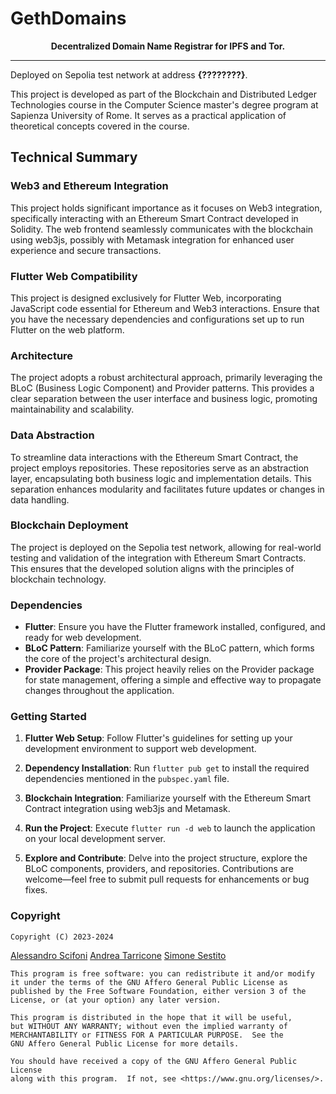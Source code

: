 # GethDomains

<div align="center">
   <b>Decentralized Domain Name Registrar for IPFS and Tor.</b>
</div>
<hr>

Deployed on Sepolia test network at address **{????????}**.

This project is developed as part of the Blockchain and Distributed Ledger Technologies course in the Computer Science master's degree program at Sapienza University of Rome. It serves as a practical application of theoretical concepts covered in the course.

## Technical Summary

### Web3 and Ethereum Integration

This project holds significant importance as it focuses on Web3 integration, specifically interacting with an Ethereum Smart Contract developed in Solidity. The web frontend seamlessly communicates with the blockchain using web3js, possibly with Metamask integration for enhanced user experience and secure transactions.

### Flutter Web Compatibility

This project is designed exclusively for Flutter Web, incorporating JavaScript code essential for Ethereum and Web3 interactions. Ensure that you have the necessary dependencies and configurations set up to run Flutter on the web platform.

### Architecture

The project adopts a robust architectural approach, primarily leveraging the BLoC (Business Logic Component) and Provider patterns. This provides a clear separation between the user interface and business logic, promoting maintainability and scalability.

### Data Abstraction

To streamline data interactions with the Ethereum Smart Contract, the project employs repositories. These repositories serve as an abstraction layer, encapsulating both business logic and implementation details. This separation enhances modularity and facilitates future updates or changes in data handling.

### Blockchain Deployment

The project is deployed on the Sepolia test network, allowing for real-world testing and validation of the integration with Ethereum Smart Contracts. This ensures that the developed solution aligns with the principles of blockchain technology.

### Dependencies

- **Flutter**: Ensure you have the Flutter framework installed, configured, and ready for web development.
- **BLoC Pattern**: Familiarize yourself with the BLoC pattern, which forms the core of the project's architectural design.
- **Provider Package**: This project heavily relies on the Provider package for state management, offering a simple and effective way to propagate changes throughout the application.

### Getting Started

1. **Flutter Web Setup**: Follow Flutter's guidelines for setting up your development environment to support web development.
   
2. **Dependency Installation**: Run `flutter pub get` to install the required dependencies mentioned in the `pubspec.yaml` file.

3. **Blockchain Integration**: Familiarize yourself with the Ethereum Smart Contract integration using web3js and Metamask.

4. **Run the Project**: Execute `flutter run -d web` to launch the application on your local development server.

5. **Explore and Contribute**: Delve into the project structure, explore the BLoC components, providers, and repositories. Contributions are welcome—feel free to submit pull requests for enhancements or bug fixes.

### Copyright

    Copyright (C) 2023-2024
[Alessandro Scifoni](https://github.com/ernutella001)
[Andrea Tarricone](https://github.com/MyNameIsTarric)
[Simone Sestito](https://github.com/simonesestito)
    
    This program is free software: you can redistribute it and/or modify
    it under the terms of the GNU Affero General Public License as
    published by the Free Software Foundation, either version 3 of the
    License, or (at your option) any later version.

    This program is distributed in the hope that it will be useful,
    but WITHOUT ANY WARRANTY; without even the implied warranty of
    MERCHANTABILITY or FITNESS FOR A PARTICULAR PURPOSE.  See the
    GNU Affero General Public License for more details.

    You should have received a copy of the GNU Affero General Public License
    along with this program.  If not, see <https://www.gnu.org/licenses/>.

